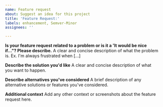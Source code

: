 ```yaml
---
name: Feature request
about: Suggest an idea for this project
title: 'Feature Request:'
labels: enhancement, Semver-Minor
assignees: ''

---
```


**Is your feature request related to a problem or is it a 'It would be nice if..."? Please describe.**
A clear and concise description of what the problem is. Ex. I'm always frustrated when [...]

**Describe the solution you'd like**
A clear and concise description of what you want to happen.

**Describe alternatives you've considered**
A brief description of any alternative solutions or features you've considered.

**Additional context**
Add any other context or screenshots about the feature request here.